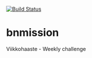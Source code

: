 [![Build Status](https://travis-ci.org/artiee/bnmission.png)](https://travis-ci.org/artiee/bnmission)

bnmission
=========

Viikkohaaste - Weekly challenge

